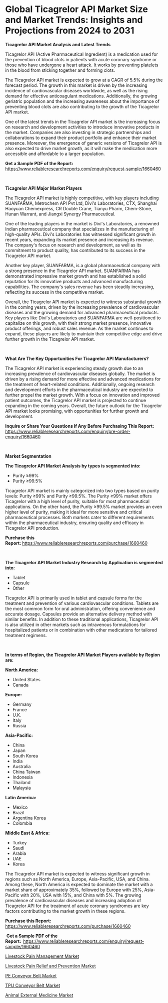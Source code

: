 <p><h1>Global Ticagrelor API Market Size and Market Trends: Insights and Projections from 2024 to 2031</h1></p><p><strong>Ticagrelor API Market Analysis and Latest Trends</strong></p>
<p><p>Ticagrelor API (Active Pharmaceutical Ingredient) is a medication used for the prevention of blood clots in patients with acute coronary syndrome or those who have undergone a heart attack. It works by preventing platelets in the blood from sticking together and forming clots.</p><p>The Ticagrelor API market is expected to grow at a CAGR of 5.5% during the forecast period. The growth in this market is driven by the increasing incidence of cardiovascular diseases worldwide, as well as the rising demand for effective anticoagulant medications. Additionally, the growing geriatric population and the increasing awareness about the importance of preventing blood clots are also contributing to the growth of the Ticagrelor API market.</p><p>One of the latest trends in the Ticagrelor API market is the increasing focus on research and development activities to introduce innovative products in the market. Companies are also investing in strategic partnerships and collaborations to expand their product portfolio and enhance their market presence. Moreover, the emergence of generic versions of Ticagrelor API is also expected to drive market growth, as it will make the medication more accessible and affordable to a larger population.</p></p>
<p><strong>Get a Sample PDF of the Report:&nbsp;</strong> <a href="https://www.reliableresearchreports.com/enquiry/request-sample/1660460">https://www.reliableresearchreports.com/enquiry/request-sample/1660460</a></p>
<p>&nbsp;</p>
<p><strong>Ticagrelor API Major Market Players</strong></p>
<p><p>The Ticagrelor API market is highly competitive, with key players including SUANFARMA, Metrochem API Pvt Ltd, Divi's Laboratories, CTX, Shanghai Haoyuan Chemexpress, CR Double Crane, Tianyu Pharm, Chem-Stone, Hunan Warrant, and Jiangxi Synergy Pharmaceutical.</p><p>One of the leading players in the market is Divi's Laboratories, a renowned Indian pharmaceutical company that specializes in the manufacturing of high-quality APIs. Divi's Laboratories has witnessed significant growth in recent years, expanding its market presence and increasing its revenue. The company's focus on research and development, as well as its commitment to product quality, has contributed to its success in the Ticagrelor API market.</p><p>Another key player, SUANFARMA, is a global pharmaceutical company with a strong presence in the Ticagrelor API market. SUANFARMA has demonstrated impressive market growth and has established a solid reputation for its innovative products and advanced manufacturing capabilities. The company's sales revenue has been steadily increasing, reflecting its success in the competitive market.</p><p>Overall, the Ticagrelor API market is expected to witness substantial growth in the coming years, driven by the increasing prevalence of cardiovascular diseases and the growing demand for advanced pharmaceutical products. Key players like Divi's Laboratories and SUANFARMA are well-positioned to capitalize on this growth, with their strong market presence, innovative product offerings, and robust sales revenue. As the market continues to expand, these players are likely to maintain their competitive edge and drive further growth in the Ticagrelor API market.</p></p>
<p>&nbsp;</p>
<p><strong>What Are The Key Opportunities For Ticagrelor API Manufacturers?</strong></p>
<p><p>The Ticagrelor API market is experiencing steady growth due to an increasing prevalence of cardiovascular diseases globally. The market is driven by a rising demand for more effective and advanced medications for the treatment of heart-related conditions. Additionally, ongoing research and development efforts in the pharmaceutical industry are expected to further propel the market growth. With a focus on innovation and improved patient outcomes, the Ticagrelor API market is projected to continue expanding in the coming years. Overall, the future outlook for the Ticagrelor API market looks promising, with opportunities for further growth and development.</p></p>
<p><strong>Inquire or Share Your Questions If Any Before Purchasing This Report:</strong> <a href="https://www.reliableresearchreports.com/enquiry/pre-order-enquiry/1660460">https://www.reliableresearchreports.com/enquiry/pre-order-enquiry/1660460</a></p>
<p>&nbsp;</p>
<p><strong>Market Segmentation</strong></p>
<p><strong>The Ticagrelor API Market Analysis by types is segmented into:</strong></p>
<p><ul><li>Purity ≥99%</li><li>Purity ≥99.5%</li></ul></p>
<p><p>Ticagrelor API market is mainly categorized into two types based on purity levels: Purity ≥99% and Purity ≥99.5%. The Purity ≥99% market offers Ticagrelor with a high level of purity, suitable for most pharmaceutical applications. On the other hand, the Purity ≥99.5% market provides an even higher level of purity, making it ideal for more sensitive and critical pharmaceutical processes. Both markets cater to different requirements within the pharmaceutical industry, ensuring quality and efficacy in Ticagrelor API production.</p></p>
<p><strong>Purchase this Report:&nbsp;</strong><a href="https://www.reliableresearchreports.com/purchase/1660460">https://www.reliableresearchreports.com/purchase/1660460</a></p>
<p>&nbsp;</p>
<p><strong>The Ticagrelor API Market Industry Research by Application is segmented into:</strong></p>
<p><ul><li>Tablet</li><li>Capsule</li><li>Other</li></ul></p>
<p><p>Ticagrelor API is primarily used in tablet and capsule forms for the treatment and prevention of various cardiovascular conditions. Tablets are the most common form for oral administration, offering convenience and accurate dosage. Capsules provide an alternative delivery method with similar benefits. In addition to these traditional applications, Ticagrelor API is also utilized in other markets such as intravenous formulations for hospitalized patients or in combination with other medications for tailored treatment regimens.</p></p>
<p>&nbsp;</p>
<p><strong>In terms of Region, the Ticagrelor API Market Players available by Region are:</strong></p>
<p>
    <p> <strong> North America: </strong>
        <ul>
            <li>United States</li>
            <li>Canada</li>
        </ul>
        </p> 
    <p> <strong> Europe: </strong>
        <ul>
            <li>Germany</li>
            <li>France</li>
            <li>U.K.</li>
            <li>Italy</li>
            <li>Russia</li>
        </ul>
        </p> 
    <p> <strong> Asia-Pacific: </strong>
        <ul>
            <li>China</li>
            <li>Japan</li>
            <li>South Korea</li>
            <li>India</li>
            <li>Australia</li>
            <li>China Taiwan</li>
            <li>Indonesia</li>
            <li>Thailand</li>
            <li>Malaysia</li>
        </ul>
        </p> 
    <p> <strong> Latin America: </strong>
        <ul>
            <li>Mexico</li>
            <li>Brazil</li>
            <li>Argentina Korea</li>
            <li>Colombia</li>
        </ul>
        </p> 
    <p> <strong> Middle East & Africa: </strong>
        <ul>
            <li>Turkey</li>
            <li>Saudi</li>
            <li>Arabia</li>
            <li>UAE</li>
            <li>Korea</li>
        </ul>
    </p>
    </p>
<p><p>The Ticagrelor API market is expected to witness significant growth in regions such as North America, Europe, Asia-Pacific, USA, and China. Among these, North America is expected to dominate the market with a market share of approximately 35%, followed by Europe with 25%, Asia-Pacific with 20%, USA with 15%, and China with 5%. The growing prevalence of cardiovascular diseases and increasing adoption of Ticagrelor API for the treatment of acute coronary syndromes are key factors contributing to the market growth in these regions.</p></p>
<p><strong>Purchase this Report: </strong><a href="https://www.reliableresearchreports.com/purchase/1660460">https://www.reliableresearchreports.com/purchase/1660460</a></p>
<p>&nbsp;<strong>Get a Sample PDF of the Report:&nbsp;&nbsp;</strong><a href="https://www.reliableresearchreports.com/enquiry/request-sample/1660460">https://www.reliableresearchreports.com/enquiry/request-sample/1660460</a></p>
<p><strong></strong></p>
<p><p><a href="https://meowing-lemming-dd3.notion.site/Livestock-Pain-Management-Market-Size-Focuses-on-Market-Dynamics-In-Depth-Analysis-and-Future-Proje-20d5957d332346ce92e956fffd3aa3f4">Livestock Pain Management Market</a></p><p><a href="https://cute-banjo-8ca.notion.site/Livestock-Pain-Relief-and-Prevention-Market-Size-Growth-and-Forecast-from-2024-2031-ab18e213a5af457297dee656c23dc51c">Livestock Pain Relief and Prevention Market</a></p><p><a href="https://view.publitas.com/reportprime-1/pe-conveyor-belt-market-analysis-examines-its-scope-on-growth-opportunities-and-forecasted-trends-spanning-from-2024-to-2031/">PE Conveyor Belt Market</a></p><p><a href="https://view.publitas.com/reportprime-1/tpu-conveyor-belt-market-centers-on-aspects-such-as-market-growth-market-share-market-opportunity-and-projected-forecasts-spanning-from-2024-to-2031/">TPU Conveyor Belt Market</a></p><p><a href="https://unruly-ladybug-44b.notion.site/Animal-External-Medicine-Market-Analysis-Examines-its-Scope-on-Growth-Opportunities-and-Forecasted--e2bac028ca6f48998286149cfd131bea">Animal External Medicine Market</a></p></p>